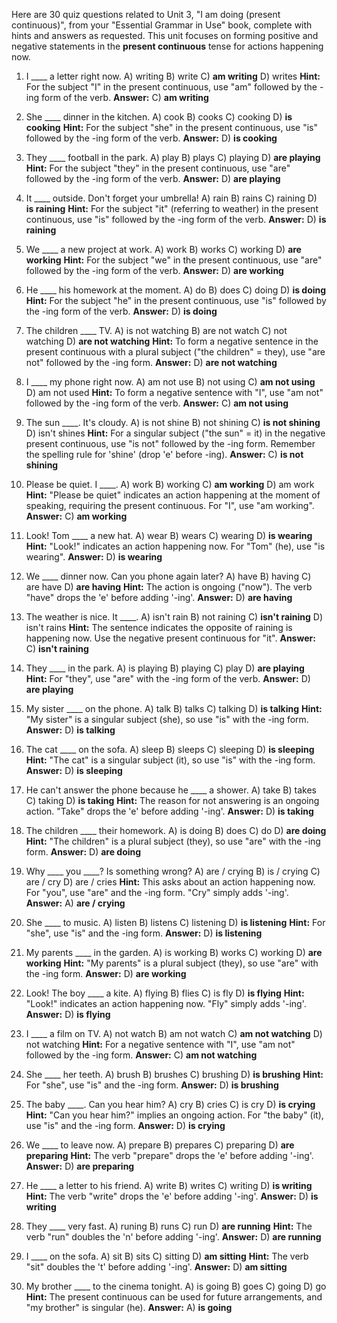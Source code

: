 Here are 30 quiz questions related to Unit 3, "I am doing (present continuous)", from your "Essential Grammar in Use" book, complete with hints and answers as requested. This unit focuses on forming positive and negative statements in the **present continuous** tense for actions happening now.

1.  I ____ a letter right now.
    A) writing
    B) write
    C) **am writing**
    D) writes
    **Hint:** For the subject "I" in the present continuous, use "am" followed by the -ing form of the verb.
    **Answer:** C) **am writing**

2.  She ____ dinner in the kitchen.
    A) cook
    B) cooks
    C) cooking
    D) **is cooking**
    **Hint:** For the subject "she" in the present continuous, use "is" followed by the -ing form of the verb.
    **Answer:** D) **is cooking**

3.  They ____ football in the park.
    A) play
    B) plays
    C) playing
    D) **are playing**
    **Hint:** For the subject "they" in the present continuous, use "are" followed by the -ing form of the verb.
    **Answer:** D) **are playing**

4.  It ____ outside. Don't forget your umbrella!
    A) rain
    B) rains
    C) raining
    D) **is raining**
    **Hint:** For the subject "it" (referring to weather) in the present continuous, use "is" followed by the -ing form of the verb.
    **Answer:** D) **is raining**

5.  We ____ a new project at work.
    A) work
    B) works
    C) working
    D) **are working**
    **Hint:** For the subject "we" in the present continuous, use "are" followed by the -ing form of the verb.
    **Answer:** D) **are working**

6.  He ____ his homework at the moment.
    A) do
    B) does
    C) doing
    D) **is doing**
    **Hint:** For the subject "he" in the present continuous, use "is" followed by the -ing form of the verb.
    **Answer:** D) **is doing**

7.  The children ____ TV.
    A) is not watching
    B) are not watch
    C) not watching
    D) **are not watching**
    **Hint:** To form a negative sentence in the present continuous with a plural subject ("the children" = they), use "are not" followed by the -ing form.
    **Answer:** D) **are not watching**

8.  I ____ my phone right now.
    A) am not use
    B) not using
    C) **am not using**
    D) am not used
    **Hint:** To form a negative sentence with "I", use "am not" followed by the -ing form of the verb.
    **Answer:** C) **am not using**

9.  The sun ____. It's cloudy.
    A) is not shine
    B) not shining
    C) **is not shining**
    D) isn't shines
    **Hint:** For a singular subject ("the sun" = it) in the negative present continuous, use "is not" followed by the -ing form. Remember the spelling rule for 'shine' (drop 'e' before -ing).
    **Answer:** C) **is not shining**

10. Please be quiet. I ____.
    A) work
    B) working
    C) **am working**
    D) am work
    **Hint:** "Please be quiet" indicates an action happening at the moment of speaking, requiring the present continuous. For "I", use "am working".
    **Answer:** C) **am working**

11. Look! Tom ____ a new hat.
    A) wear
    B) wears
    C) wearing
    D) **is wearing**
    **Hint:** "Look!" indicates an action happening now. For "Tom" (he), use "is wearing".
    **Answer:** D) **is wearing**

12. We ____ dinner now. Can you phone again later?
    A) have
    B) having
    C) are have
    D) **are having**
    **Hint:** The action is ongoing ("now"). The verb "have" drops the 'e' before adding '-ing'.
    **Answer:** D) **are having**

13. The weather is nice. It ____.
    A) isn't rain
    B) not raining
    C) **isn't raining**
    D) isn't rains
    **Hint:** The sentence indicates the opposite of raining is happening now. Use the negative present continuous for "it".
    **Answer:** C) **isn't raining**

14. They ____ in the park.
    A) is playing
    B) playing
    C) play
    D) **are playing**
    **Hint:** For "they", use "are" with the -ing form of the verb.
    **Answer:** D) **are playing**

15. My sister ____ on the phone.
    A) talk
    B) talks
    C) talking
    D) **is talking**
    **Hint:** "My sister" is a singular subject (she), so use "is" with the -ing form.
    **Answer:** D) **is talking**

16. The cat ____ on the sofa.
    A) sleep
    B) sleeps
    C) sleeping
    D) **is sleeping**
    **Hint:** "The cat" is a singular subject (it), so use "is" with the -ing form.
    **Answer:** D) **is sleeping**

17. He can't answer the phone because he ____ a shower.
    A) take
    B) takes
    C) taking
    D) **is taking**
    **Hint:** The reason for not answering is an ongoing action. "Take" drops the 'e' before adding '-ing'.
    **Answer:** D) **is taking**

18. The children ____ their homework.
    A) is doing
    B) does
    C) do
    D) **are doing**
    **Hint:** "The children" is a plural subject (they), so use "are" with the -ing form.
    **Answer:** D) **are doing**

19. Why ____ you ____? Is something wrong?
    A) are / crying
    B) is / crying
    C) are / cry
    D) are / cries
    **Hint:** This asks about an action happening now. For "you", use "are" and the -ing form. "Cry" simply adds '-ing'.
    **Answer:** A) **are / crying**

20. She ____ to music.
    A) listen
    B) listens
    C) listening
    D) **is listening**
    **Hint:** For "she", use "is" and the -ing form.
    **Answer:** D) **is listening**

21. My parents ____ in the garden.
    A) is working
    B) works
    C) working
    D) **are working**
    **Hint:** "My parents" is a plural subject (they), so use "are" with the -ing form.
    **Answer:** D) **are working**

22. Look! The boy ____ a kite.
    A) flying
    B) flies
    C) is fly
    D) **is flying**
    **Hint:** "Look!" indicates an action happening now. "Fly" simply adds '-ing'.
    **Answer:** D) **is flying**

23. I ____ a film on TV.
    A) not watch
    B) am not watch
    C) **am not watching**
    D) not watching
    **Hint:** For a negative sentence with "I", use "am not" followed by the -ing form.
    **Answer:** C) **am not watching**

24. She ____ her teeth.
    A) brush
    B) brushes
    C) brushing
    D) **is brushing**
    **Hint:** For "she", use "is" and the -ing form.
    **Answer:** D) **is brushing**

25. The baby ____. Can you hear him?
    A) cry
    B) cries
    C) is cry
    D) **is crying**
    **Hint:** "Can you hear him?" implies an ongoing action. For "the baby" (it), use "is" and the -ing form.
    **Answer:** D) **is crying**

26. We ____ to leave now.
    A) prepare
    B) prepares
    C) preparing
    D) **are preparing**
    **Hint:** The verb "prepare" drops the 'e' before adding '-ing'.
    **Answer:** D) **are preparing**

27. He ____ a letter to his friend.
    A) write
    B) writes
    C) writing
    D) **is writing**
    **Hint:** The verb "write" drops the 'e' before adding '-ing'.
    **Answer:** D) **is writing**

28. They ____ very fast.
    A) runing
    B) runs
    C) run
    D) **are running**
    **Hint:** The verb "run" doubles the 'n' before adding '-ing'.
    **Answer:** D) **are running**

29. I ____ on the sofa.
    A) sit
    B) sits
    C) sitting
    D) **am sitting**
    **Hint:** The verb "sit" doubles the 't' before adding '-ing'.
    **Answer:** D) **am sitting**

30. My brother ____ to the cinema tonight.
    A) is going
    B) goes
    C) going
    D) go
    **Hint:** The present continuous can be used for future arrangements, and "my brother" is singular (he).
    **Answer:** A) **is going**